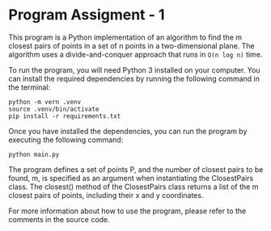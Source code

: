 # Program Assigment - 1

This program is a Python implementation of an algorithm to find the m closest pairs of points in a set of n points in a two-dimensional plane. The algorithm uses a divide-and-conquer approach that runs in `O(n log n)` time.

To run the program, you will need Python 3 installed on your computer. You can install the required dependencies by running the following command in the terminal:

```
python -m vern .venv
source .venv/bin/activate
pip install -r requirements.txt
```

Once you have installed the dependencies, you can run the program by executing the following command:

```
python main.py
```

The program defines a set of points P, and the number of closest pairs to be found, m, is specified as an argument when instantiating the ClosestPairs class. The closest() method of the ClosestPairs class returns a list of the m closest pairs of points, including their x and y coordinates.

For more information about how to use the program, please refer to the comments in the source code.
